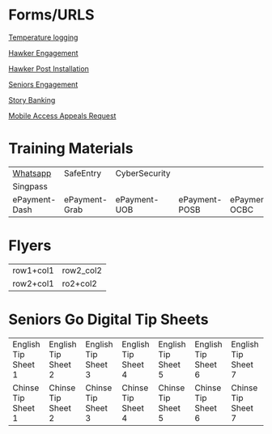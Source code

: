 

<H1>Forms/URLS </H1>

<body>


<a href="https://form.gov.sg/#!/5ed511c339b707001104ebc0" target="_blank" >Temperature logging</a>

<a href="http://go.gov.sg/hawkergodigital">Hawker Engagement</a>

<a href="https://form.gov.sg/#!/5ef8bf36d05786001138d5ce">Hawker Post Installation</a>

<a href="https://form.gov.sg/#!/5eddf3249731340014d9b36e">Seniors Engagement</a>


<a href="https://form.gov.sg/#!/5ef615d604a6cd00118ef242">Story Banking</a>

<a href="https://form.gov.sg/#!/5ef85a0def922700113f378e">Mobile Access Appeals Request</a>


<H1>Training Materials</H1>

<table>
  <tr>
    <td><a href="res/WhatsApp.pdf">Whatsapp</td>
    <td>SafeEntry</td> 
    <td>CyberSecurity</td>
    <td></td>
  </tr>  
  <tr>
  <td>Singpass</td>
  <td></td>
  <td></td>
    <td></td>
  </tr>
  
  <tr>
  <td>ePayment-Dash</td>
  <td>ePayment-Grab</td>
  <td>ePayment-UOB</td>
  <td>ePayment-POSB</td>
  <td>ePayment-OCBC</td>
  </tr>
 </table>

<H1>Flyers</H1>

<table>
  <tr>
    <td>row1+col1</td>
    <td>row2_col2</td>
  
  
  </tr>  
  
  <td>row2+col1</td>
  <td>ro2+col2</td>
 </table>
 
 <H1>Seniors Go Digital Tip Sheets</H1>

<table>
  <tr>
    <td>English Tip Sheet 1</td>
    <td>English Tip Sheet 2</td>
    <td>English Tip Sheet 3</td>
    <td>English Tip Sheet 4</td>
    <td>English Tip Sheet 5</td>
    <td>English Tip Sheet 6</td>
    <td>English Tip Sheet 7</td>
  </tr>  
   <tr>
    <td>Chinse Tip Sheet 1</td>
    <td>Chinse Tip Sheet 2</td>
    <td>Chinse Tip Sheet 3</td>
    <td>Chinse Tip Sheet 4</td>
    <td>Chinse Tip Sheet 5</td>
    <td>Chinse Tip Sheet 6</td>
    <td>Chinse Tip Sheet 7</td>
  </tr>
 </table>

</body>
